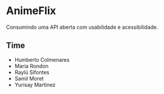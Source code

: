 # AnimeFlix
Consumindo uma API aberta com usabilidade e acessibilidade.

## Time
- Humberto Colmenares
- Maria Rondon
- Raylú Sifontes
- Samil Moret
- Yurisay Martinez